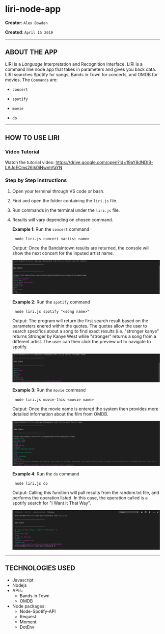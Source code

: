 # liri-node-app

**Creator**: `Alex Bowden`

**Created**: `April 15 2019`

- - -

## ABOUT THE APP
LIRI is a _Language_ Interpretation and Recognition Interface. LIRI is a command line node app that takes in parameters and gives you back data. LIRI searches Spotify for songs, Bands in Town for concerts, and OMDB for movies. The `Commands` are:

   * `concert`

   * `spotify`

   * `movie`

   * `do`

- - -
## HOW TO USE LIRI
### **Video Tutorial**

Watch the tutorial video: https://drive.google.com/open?id=19aY8dNDIB-LAJoECms26Ik0iNwnhYaYN

### **Step by Step instructions**

1. Open your terminal through VS code or bash.
2. Find and open the folder containing the `liri.js` file. 
3. Run commands in the terminal under the `liri.js` file. 
3. Results will vary depending on chosen command. 


    **Example 1**: Run the `concert` command
    
        node liri.js concert <artist name>
    
    Output: Once the Bandsintown results are returned, the console will show the next concert for the inputed artist name.

    ![Results](screenshots/concert.PNG)

    **Example 2**: Run the `spotify` command
    
        node liri.js spotify "<song name>"
    
    Output: The program will return the first search result based on the parameters enered within the quotes. The quotes allow the user to search specifics about a song to find exact results (i.e. "stronger kanye" returns Stronger by Kanye West while "stronger" returns a song from a different artist. The user can then click the preview url to navigate to spotify.

    ![Results](screenshots/spotify.PNG)

    **Example 3**: Run the `movie` command
    
        node liri.js movie-this <movie name>
    
    Output: Once the movie name is entered the system then provides more detailed information about the film from OMDB.

    ![Results](screenshots/omdb.PNG)


    **Example 4**: Run the `do` command
        
        node liri.js do
        
    Output: Calling this function will pull results from the random.txt file, and performs the operation listed. In this case, the operation called is a spotify search for "I Want it That Way".
    
    ![Results](screenshots/do.PNG)

- - -

## TECHNOLOGIES USED
* Javascript
* Nodejs
* APIs:
    * Bands in Town
    * OMDB
* Node packages:
    * Node-Spotify-API
    * Request
    * Moment
    * DotEnv
